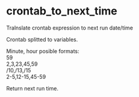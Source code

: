 # crontab_to_next_time
Tralnslate crontab expression to next run date/time

Crontab splitted to variables.

Minute, hour posible formats:
<br>59
<br>2,3,23,45,59
<br>/10,/13,/15
<br>2-5,12-15,45-59

Return next run time.
